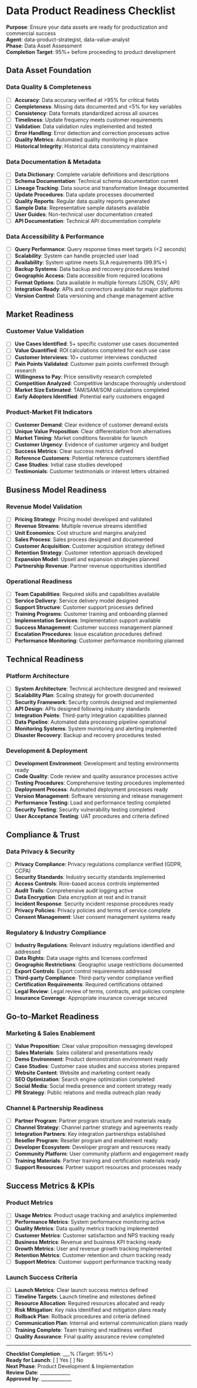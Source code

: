 # Data Product Readiness Checklist

**Purpose**: Ensure your data assets are ready for productization and commercial success  
**Agent**: data-product-strategist, data-value-analyst  
**Phase**: Data Asset Assessment  
**Completion Target**: 95%+ before proceeding to product development

## Data Asset Foundation

### Data Quality & Completeness
- [ ] **Accuracy**: Data accuracy verified at >95% for critical fields
- [ ] **Completeness**: Missing data documented and <5% for key variables
- [ ] **Consistency**: Data formats standardized across all sources
- [ ] **Timeliness**: Update frequency meets customer requirements
- [ ] **Validation**: Data validation rules implemented and tested
- [ ] **Error Handling**: Error detection and correction processes active
- [ ] **Quality Metrics**: Automated quality monitoring in place
- [ ] **Historical Integrity**: Historical data consistency maintained

### Data Documentation & Metadata
- [ ] **Data Dictionary**: Complete variable definitions and descriptions
- [ ] **Schema Documentation**: Technical schema documentation current
- [ ] **Lineage Tracking**: Data source and transformation lineage documented
- [ ] **Update Procedures**: Data update processes documented
- [ ] **Quality Reports**: Regular data quality reports generated
- [ ] **Sample Data**: Representative sample datasets available
- [ ] **User Guides**: Non-technical user documentation created
- [ ] **API Documentation**: Technical API documentation complete

### Data Accessibility & Performance
- [ ] **Query Performance**: Query response times meet targets (<2 seconds)
- [ ] **Scalability**: System can handle projected user load
- [ ] **Availability**: System uptime meets SLA requirements (99.9%+)
- [ ] **Backup Systems**: Data backup and recovery procedures tested
- [ ] **Geographic Access**: Data accessible from required locations
- [ ] **Format Options**: Data available in multiple formats (JSON, CSV, API)
- [ ] **Integration Ready**: APIs and connectors available for major platforms
- [ ] **Version Control**: Data versioning and change management active

## Market Readiness

### Customer Value Validation
- [ ] **Use Cases Identified**: 5+ specific customer use cases documented
- [ ] **Value Quantified**: ROI calculations completed for each use case
- [ ] **Customer Interviews**: 10+ customer interviews conducted
- [ ] **Pain Points Validated**: Customer pain points confirmed through research
- [ ] **Willingness to Pay**: Price sensitivity research completed
- [ ] **Competition Analyzed**: Competitive landscape thoroughly understood
- [ ] **Market Size Estimated**: TAM/SAM/SOM calculations completed
- [ ] **Early Adopters Identified**: Potential early customers engaged

### Product-Market Fit Indicators
- [ ] **Customer Demand**: Clear evidence of customer demand exists
- [ ] **Unique Value Proposition**: Clear differentiation from alternatives
- [ ] **Market Timing**: Market conditions favorable for launch
- [ ] **Customer Urgency**: Evidence of customer urgency and budget
- [ ] **Success Metrics**: Clear success metrics defined
- [ ] **Reference Customers**: Potential reference customers identified
- [ ] **Case Studies**: Initial case studies developed
- [ ] **Testimonials**: Customer testimonials or interest letters obtained

## Business Model Readiness

### Revenue Model Validation
- [ ] **Pricing Strategy**: Pricing model developed and validated
- [ ] **Revenue Streams**: Multiple revenue streams identified
- [ ] **Unit Economics**: Cost structure and margins analyzed
- [ ] **Sales Process**: Sales process designed and documented
- [ ] **Customer Acquisition**: Customer acquisition strategy defined
- [ ] **Retention Strategy**: Customer retention approach developed
- [ ] **Expansion Model**: Upsell and expansion strategies planned
- [ ] **Partnership Revenue**: Partner revenue opportunities identified

### Operational Readiness
- [ ] **Team Capabilities**: Required skills and capabilities available
- [ ] **Service Delivery**: Service delivery model designed
- [ ] **Support Structure**: Customer support processes defined
- [ ] **Training Programs**: Customer training and onboarding planned
- [ ] **Implementation Services**: Implementation support available
- [ ] **Success Management**: Customer success management planned
- [ ] **Escalation Procedures**: Issue escalation procedures defined
- [ ] **Performance Monitoring**: Customer performance monitoring planned

## Technical Readiness

### Platform Architecture
- [ ] **System Architecture**: Technical architecture designed and reviewed
- [ ] **Scalability Plan**: Scaling strategy for growth documented
- [ ] **Security Framework**: Security controls designed and implemented
- [ ] **API Design**: APIs designed following industry standards
- [ ] **Integration Points**: Third-party integration capabilities planned
- [ ] **Data Pipeline**: Automated data processing pipeline operational
- [ ] **Monitoring Systems**: System monitoring and alerting implemented
- [ ] **Disaster Recovery**: Backup and recovery procedures tested

### Development & Deployment
- [ ] **Development Environment**: Development and testing environments ready
- [ ] **Code Quality**: Code review and quality assurance processes active
- [ ] **Testing Procedures**: Comprehensive testing procedures implemented
- [ ] **Deployment Process**: Automated deployment processes ready
- [ ] **Version Management**: Software versioning and release management
- [ ] **Performance Testing**: Load and performance testing completed
- [ ] **Security Testing**: Security vulnerability testing completed
- [ ] **User Acceptance Testing**: UAT procedures and criteria defined

## Compliance & Trust

### Data Privacy & Security
- [ ] **Privacy Compliance**: Privacy regulations compliance verified (GDPR, CCPA)
- [ ] **Security Standards**: Industry security standards implemented
- [ ] **Access Controls**: Role-based access controls implemented
- [ ] **Audit Trails**: Comprehensive audit logging active
- [ ] **Data Encryption**: Data encryption at rest and in transit
- [ ] **Incident Response**: Security incident response procedures ready
- [ ] **Privacy Policies**: Privacy policies and terms of service complete
- [ ] **Consent Management**: User consent management systems ready

### Regulatory & Industry Compliance
- [ ] **Industry Regulations**: Relevant industry regulations identified and addressed
- [ ] **Data Rights**: Data usage rights and licenses confirmed
- [ ] **Geographic Restrictions**: Geographic usage restrictions documented
- [ ] **Export Controls**: Export control requirements addressed
- [ ] **Third-party Compliance**: Third-party vendor compliance verified
- [ ] **Certification Requirements**: Required certifications obtained
- [ ] **Legal Review**: Legal review of terms, contracts, and policies complete
- [ ] **Insurance Coverage**: Appropriate insurance coverage secured

## Go-to-Market Readiness

### Marketing & Sales Enablement
- [ ] **Value Proposition**: Clear value proposition messaging developed
- [ ] **Sales Materials**: Sales collateral and presentations ready
- [ ] **Demo Environment**: Product demonstration environment ready
- [ ] **Case Studies**: Customer case studies and success stories prepared
- [ ] **Website Content**: Website and marketing content ready
- [ ] **SEO Optimization**: Search engine optimization completed
- [ ] **Social Media**: Social media presence and content strategy ready
- [ ] **PR Strategy**: Public relations and media outreach plan ready

### Channel & Partnership Readiness
- [ ] **Partner Program**: Partner program structure and materials ready
- [ ] **Channel Strategy**: Channel partner strategy and agreements ready
- [ ] **Integration Partners**: Key integration partnerships established
- [ ] **Reseller Program**: Reseller program and enablement ready
- [ ] **Developer Ecosystem**: Developer program and resources ready
- [ ] **Community Platform**: User community platform and engagement ready
- [ ] **Training Materials**: Partner training and certification materials ready
- [ ] **Support Resources**: Partner support resources and processes ready

## Success Metrics & KPIs

### Product Metrics
- [ ] **Usage Metrics**: Product usage tracking and analytics implemented
- [ ] **Performance Metrics**: System performance monitoring active
- [ ] **Quality Metrics**: Data quality metrics tracking implemented
- [ ] **Customer Metrics**: Customer satisfaction and NPS tracking ready
- [ ] **Business Metrics**: Revenue and business KPI tracking ready
- [ ] **Growth Metrics**: User and revenue growth tracking implemented
- [ ] **Retention Metrics**: Customer retention and churn tracking ready
- [ ] **Support Metrics**: Customer support performance tracking ready

### Launch Success Criteria
- [ ] **Launch Metrics**: Clear launch success metrics defined
- [ ] **Timeline Targets**: Launch timeline and milestones defined
- [ ] **Resource Allocation**: Required resources allocated and ready
- [ ] **Risk Mitigation**: Key risks identified and mitigation plans ready
- [ ] **Rollback Plan**: Rollback procedures and criteria defined
- [ ] **Communication Plan**: Internal and external communication plans ready
- [ ] **Training Complete**: Team training and readiness verified
- [ ] **Quality Assurance**: Final quality assurance review completed

---

**Checklist Completion**: ___% (Target: 95%+)  
**Ready for Launch**: [ ] Yes [ ] No  
**Next Phase**: Product Development & Implementation  
**Review Date**: _____________  
**Approved by**: _____________